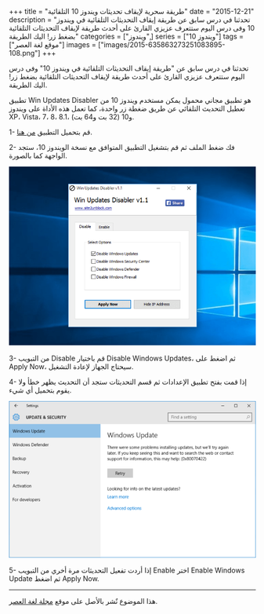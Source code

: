 +++
title = "طريقة سحرية لإيقاف تحديثات ويندوز 10 التلقائية"
date = "2015-12-21"
description = "تحدثنا في درس سابق عن طريقة إيقاف التحديثات التلقائية في ويندوز 10 وفى درس اليوم ستتعرف عزيزي القارئ على أحدث طريقة لإيقاف التحديثات التلقائية بضغط زر! اليك الطريقة"
categories = ["ويندوز",]
series = ["ويندوز 10"]
tags = ["موقع لغة العصر"]
images = ["images/2015-635863273251083895-108.png"]
+++

تحدثنا في درس سابق عن "طريقة إيقاف التحديثات التلقائية في ويندوز 10" وفى درس اليوم ستتعرف عزيزي القارئ على أحدث طريقة لإيقاف التحديثات التلقائية بضغط زر! اليك الطريقة.

تطبيق Win Updates Disabler هو تطبيق مجاني محمول يمكن مستخدم ويندوز 10 من تعطيل التحديث التلقائي عن طريق ضغطة زر واحدة، كما تعمل هذه الأداة على ويندوز XP، Vista، 7، 8، 8.1، و10 (32 بت و64 بت).

1- قم بتحميل التطبيق [من هنا](http://www.site2unblock.com/download/win-updates-disabler-portable.zip).

2- فك ضغط الملف ثم قم بتشغيل التطبيق المتوافق مع نسخة الويندوز 10، ستجد الواجهة كما بالصورة.

![1](images/2015-635863273251083895-108.png)

3- من التبويب Disable قم باختيار Disable Windows Updates، ثم اضغط على Apply Now، سيحتاج الجهاز لإعادة التشغيل.

4- إذا قمت بفتح تطبيق الإعدادات ثم قسم التحديثات ستجد أن التحديث يظهر خطأ ولا يقوم بتحميل أي شيء.

![2](images/2015-635863273418471895-847.png)

5- إذا أردت تفعيل التحديثات مرة أخري من التبويب Enable اختر Enable Windows Update ثم اضغط Apply Now.

---
هذا الموضوع نٌشر باﻷصل على موقع [مجلة لغة العصر](http://aitmag.ahram.org.eg/News/40396/%D8%AF%D8%B1%D9%88%D8%B3/%D8%B4%D8%B1%D8%AD-%D9%88%D8%AA%D8%B9%D9%84%D9%8A%D9%85/%D8%B7%D8%B1%D9%8A%D9%82%D8%A9-%D8%B3%D8%AD%D8%B1%D9%8A%D8%A9-%D9%84%D8%A5%D9%8A%D9%82%D8%A7%D9%81-%D8%AA%D8%AD%D8%AF%D9%8A%D8%AB%D8%A7%D8%AA-%D9%88%D9%8A%D9%86%D8%AF%D9%88%D8%B2--%D8%A7%D9%84%D8%AA%D9%84%D9%82%D8%A7%D8%A6%D9%8A%D8%A9.aspx).